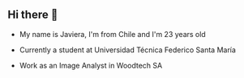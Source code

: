 ## Hi there 👋

* My name is Javiera, I'm from Chile and I'm 23 years old

* Currently  a student at Universidad Técnica Federico Santa María

* Work as an Image Analyst in Woodtech SA
